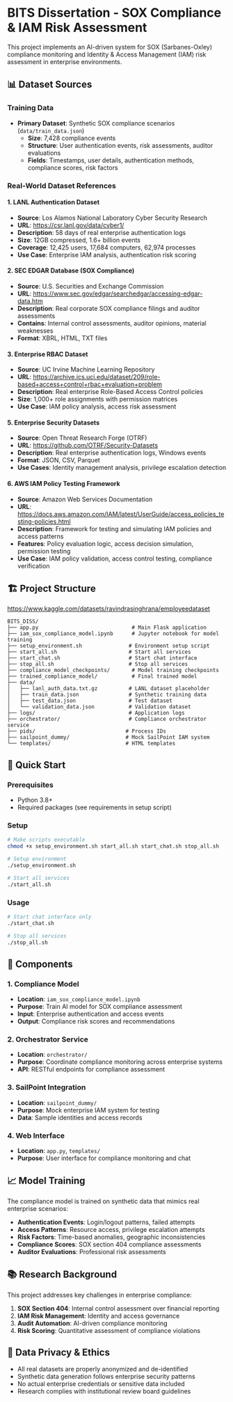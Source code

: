 # BITS Dissertation - SOX Compliance & IAM Risk Assessment

This project implements an AI-driven system for SOX (Sarbanes-Oxley) compliance monitoring and Identity & Access Management (IAM) risk assessment in enterprise environments.

## 📊 Dataset Sources

### Training Data
- **Primary Dataset**: Synthetic SOX compliance scenarios (`data/train_data.json`)
  - **Size**: 7,428 compliance events
  - **Structure**: User authentication events, risk assessments, auditor evaluations
  - **Fields**: Timestamps, user details, authentication methods, compliance scores, risk factors

### Real-World Dataset References

#### 1. **LANL Authentication Dataset**
- **Source**: Los Alamos National Laboratory Cyber Security Research
- **URL**: https://csr.lanl.gov/data/cyber1/
- **Description**: 58 days of real enterprise authentication logs
- **Size**: 12GB compressed, 1.6+ billion events
- **Coverage**: 12,425 users, 17,684 computers, 62,974 processes
- **Use Case**: Enterprise IAM analysis, authentication risk scoring

#### 2. **SEC EDGAR Database (SOX Compliance)**
- **Source**: U.S. Securities and Exchange Commission
- **URL**: https://www.sec.gov/edgar/searchedgar/accessing-edgar-data.htm
- **Description**: Real corporate SOX compliance filings and auditor assessments
- **Contains**: Internal control assessments, auditor opinions, material weaknesses
- **Format**: XBRL, HTML, TXT files

#### 3. **Enterprise RBAC Dataset**
- **Source**: UC Irvine Machine Learning Repository
- **URL**: https://archive.ics.uci.edu/dataset/209/role-based+access+control+rbac+evaluation+problem
- **Description**: Real enterprise Role-Based Access Control policies
- **Size**: 1,000+ role assignments with permission matrices
- **Use Case**: IAM policy analysis, access risk assessment

#### 5. **Enterprise Security Datasets**
- **Source**: Open Threat Research Forge (OTRF)
- **URL**: https://github.com/OTRF/Security-Datasets
- **Description**: Real enterprise authentication logs, Windows events
- **Format**: JSON, CSV, Parquet
- **Use Cases**: Identity management analysis, privilege escalation detection

#### 6. **AWS IAM Policy Testing Framework**
- **Source**: Amazon Web Services Documentation
- **URL**: https://docs.aws.amazon.com/IAM/latest/UserGuide/access_policies_testing-policies.html
- **Description**: Framework for testing and simulating IAM policies and access patterns
- **Features**: Policy evaluation logic, access decision simulation, permission testing
- **Use Case**: IAM policy validation, access control testing, compliance verification

## 🏗️ Project Structure

https://www.kaggle.com/datasets/ravindrasinghrana/employeedataset

```
BITS_DISS/
├── app.py                              # Main Flask application
├── iam_sox_compliance_model.ipynb      # Jupyter notebook for model training
├── setup_environment.sh               # Environment setup script
├── start_all.sh                       # Start all services
├── start_chat.sh                      # Start chat interface
├── stop_all.sh                        # Stop all services
├── compliance_model_checkpoints/       # Model training checkpoints
├── trained_compliance_model/           # Final trained model
├── data/
│   ├── lanl_auth_data.txt.gz          # LANL dataset placeholder
│   ├── train_data.json                # Synthetic training data
│   ├── test_data.json                 # Test dataset
│   └── validation_data.json           # Validation dataset
├── logs/                              # Application logs
├── orchestrator/                      # Compliance orchestrator service
├── pids/                             # Process IDs
├── sailpoint_dummy/                  # Mock SailPoint IAM system
└── templates/                        # HTML templates
```

## 🚀 Quick Start

### Prerequisites
- Python 3.8+
- Required packages (see requirements in setup script)

### Setup
```bash
# Make scripts executable
chmod +x setup_environment.sh start_all.sh start_chat.sh stop_all.sh

# Setup environment
./setup_environment.sh

# Start all services
./start_all.sh
```

### Usage
```bash
# Start chat interface only
./start_chat.sh

# Stop all services
./stop_all.sh
```

## 🔧 Components

### 1. Compliance Model
- **Location**: `iam_sox_compliance_model.ipynb`
- **Purpose**: Train AI model for SOX compliance assessment
- **Input**: Enterprise authentication and access events
- **Output**: Compliance risk scores and recommendations

### 2. Orchestrator Service
- **Location**: `orchestrator/`
- **Purpose**: Coordinate compliance monitoring across enterprise systems
- **API**: RESTful endpoints for compliance assessment

### 3. SailPoint Integration
- **Location**: `sailpoint_dummy/`
- **Purpose**: Mock enterprise IAM system for testing
- **Data**: Sample identities and access records

### 4. Web Interface
- **Location**: `app.py`, `templates/`
- **Purpose**: User interface for compliance monitoring and chat

## 📈 Model Training

The compliance model is trained on synthetic data that mimics real enterprise scenarios:

- **Authentication Events**: Login/logout patterns, failed attempts
- **Access Patterns**: Resource access, privilege escalation attempts
- **Risk Factors**: Time-based anomalies, geographic inconsistencies
- **Compliance Scores**: SOX section 404 compliance assessments
- **Auditor Evaluations**: Professional risk assessments

## 📚 Research Background

This project addresses key challenges in enterprise compliance:

1. **SOX Section 404**: Internal control assessment over financial reporting
2. **IAM Risk Management**: Identity and access governance
3. **Audit Automation**: AI-driven compliance monitoring
4. **Risk Scoring**: Quantitative assessment of compliance violations

## 🔐 Data Privacy & Ethics

- All real datasets are properly anonymized and de-identified
- Synthetic data generation follows enterprise security patterns
- No actual enterprise credentials or sensitive data included
- Research complies with institutional review board guidelines